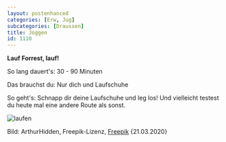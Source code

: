 ```yaml
---
layout: postenhanced
categories: [Erw, Jug]
subcategories: [Draussen]
title: Joggen
id: 1110
---
```

**Lauf Forrest, lauf!**

So lang dauert's: 30 - 90 Minuten

Das brauchst du: Nur dich und Laufschuhe

So geht's: Schnapp dir deine Laufschuhe und leg los! Und vielleicht testest du heute mal eine andere Route als sonst.

![laufen](https://image.freepik.com/fotos-kostenlos/laeuferfuesse-die-auf-strassennahaufnahme-auf-schuh-laufen-frau-fitness-sonnenaufgang-joggen-training-wellness-konzept_158595-1440.jpg)

Bild: ArthurHidden, Freepik-Lizenz, [Freepik](https://de.freepik.com/fotos-kostenlos/laeuferfuesse-die-auf-strassennahaufnahme-auf-schuh-laufen-frau-fitness-sonnenaufgang-joggen-training-wellness-konzept_6435512.htm#page=1&query=laufen&position=11) {21.03.2020}
